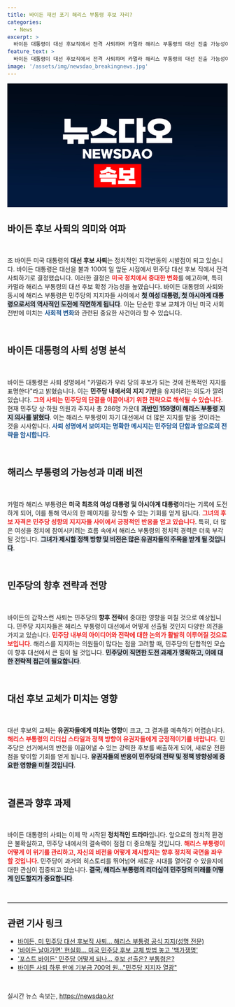 ```yaml
---
title: 바이든 재선 포기 해리스 부통령 후보 자리?
categories:
  - News
excerpt: >
  바이든 대통령이 대선 후보직에서 전격 사퇴하며 카멀라 해리스 부통령의 대선 진출 가능성이 급부상하고 있습니다. 그녀가 후보로 나설 경우 역사적인 첫 여성 및 아시아계 대통령의 기록에 도전하게 됩니다! 클릭해서 자세한 내용을 확인해보세요!
feature_text: >
  바이든 대통령이 대선 후보직에서 전격 사퇴하며 카멀라 해리스 부통령의 대선 진출 가능성이 급부상하고 있습니다. 그녀가 후보로 나설 경우 역사적인 첫 여성 및 아시아계 대통령의 기록에 도전하게 됩니다! 클릭해서 자세한 내용을 확인해보세요!
image: '/assets/img/newsdao_breakingnews.jpg'
---
```


<p><img src="/assets/img/newsdao_breakingnews.jpg" alt="cryptoinkorea 속보" /></p>

<h2 data-ke-size="size26">바이든 후보 사퇴의 의미와 여파</h2>

<p data-ke-size="size16">&nbsp;</p>

<p>조 바이든 미국 대통령의 <b>대선 후보 사퇴</b>는 정치적인 지각변동의 시발점이 되고 있습니다. 바이든 대통령은 대선을 불과 100여 일 앞둔 시점에서 민주당 대선 후보 직에서 전격 사퇴하기로 결정했습니다. 이러한 결정은 <b><span style="color: #ee2323;">미국 정치에서 중대한 변화</span></b>를 예고하며, 특히 카멀라 해리스 부통령의 대선 후보 확정 가능성을 높였습니다. 바이든 대통령의 사퇴와 동시에 해리스 부통령은 민주당의 지지자들 사이에서 <b><span style="background-color: #21538527;">첫 여성 대통령, 첫 아시아계 대통령으로서의 역사적인 도전에 직면하게 됩니다</span></b>. 이는 단순한 후보 교체가 아닌 미국 사회 전반에 미치는 <b><span style="color: #1a5490;">사회적 변화</span></b>와 관련된 중요한 사건이라 할 수 있습니다.</p>

<p data-ke-size="size16">&nbsp;</p>

<h2 data-ke-size="size26">바이든 대통령의 사퇴 성명 분석</h2>

<p data-ke-size="size16">&nbsp;</p>

<p>바이든 대통령은 사퇴 성명에서 "카멀라가 우리 당의 후보가 되는 것에 전폭적인 지지를 표명한다"라고 밝혔습니다. 이는 <b>민주당 내에서의 지지 기반</b>을 유지하려는 의도가 깔려 있습니다. <b><span style="color: #ee2323;">그의 사퇴는 민주당의 단결을 이끌어내기 위한 전략으로 해석될 수 있습니다</span></b>. 현재 민주당 상·하원 의원과 주지사 총 286명 가운데 <b><span style="background-color: #21538527;">과반인 159명이 해리스 부통령 지지 의사를 밝혔다</span></b>. 이는 해리스 부통령이 차기 대선에서 더 많은 지지를 받을 것이라는 것을 시사합니다. <b><span style="color: #1a5490;">사퇴 성명에서 보여지는 명확한 메시지는 민주당의 단합과 앞으로의 전략을 암시합니다</span></b>.</p>

<p data-ke-size="size16">&nbsp;</p>

<h2 data-ke-size="size26">해리스 부통령의 가능성과 미래 비전</h2>

<p data-ke-size="size16">&nbsp;</p>

<p>카멀라 해리스 부통령은 <b>미국 최초의 여성 대통령 및 아시아계 대통령</b>이라는 기록에 도전하게 되어, 이를 통해 역사의 한 페이지를 장식할 수 있는 기회를 얻게 됩니다. <b><span style="color: #ee2323;">그녀의 후보 자격은 민주당 성향의 지지자들 사이에서 긍정적인 반응을 얻고 있습니다</span></b>. 특히, 더 많은 여성을 정치에 참여시키려는 흐름 속에서 해리스 부통령의 정치적 경력은 더욱 부각될 것입니다. <b><span style="background-color: #21538527;">그녀가 제시할 정책 방향 및 비전은 많은 유권자들의 주목을 받게 될 것입니다</span></b>.</p>

<p data-ke-size="size16">&nbsp;</p>

<h2 data-ke-size="size26">민주당의 향후 전략과 전망</h2>

<p data-ke-size="size16">&nbsp;</p>

<p>바이든의 갑작스런 사퇴는 민주당의 <b>향후 전략</b>에 중대한 영향을 미칠 것으로 예상됩니다. 민주당 지지자들은 해리스 부통령이 대선에서 어떻게 선출될 것인지 다양한 의견을 가지고 있습니다. <b><span style="color: #ee2323;">민주당 내부의 아이디어와 전략에 대한 논의가 활발히 이루어질 것으로 보입니다</span></b>. 해리스를 지지하는 의원들이 많다는 점을 고려할 때, 민주당의 단합적인 모습이 향후 대선에서 큰 힘이 될 것입니다. <b><span style="background-color: #21538527;">민주당이 직면한 도전 과제가 명확하고, 이에 대한 전략적 접근이 필요합니다</span></b>.</p>

<p data-ke-size="size16">&nbsp;</p>

<h2 data-ke-size="size26">대선 후보 교체가 미치는 영향</h2>

<p data-ke-size="size16">&nbsp;</p>

<p>대선 후보의 교체는 <b>유권자들에게 미치는 영향</b>이 크고, 그 결과를 예측하기 어렵습니다. <b><span style="color: #ee2323;">해리스 부통령의 리더십 스타일과 정책 방향이 유권자들에게 긍정적이기를 바랍니다</span></b>. 민주당은 선거에서의 반전을 이끌어낼 수 있는 강력한 후보를 배출하게 되어, 새로운 전환점을 맞이할 기회를 얻게 됩니다. <b><span style="background-color: #21538527;">유권자들의 반응이 민주당의 전략 및 정책 방향성에 중요한 영향을 미칠 것입니다</span></b>.</p>

<p data-ke-size="size16">&nbsp;</p>

<h2 data-ke-size="size26">결론과 향후 과제</h2>

<p data-ke-size="size16">&nbsp;</p>

<p>바이든 대통령의 사퇴는 이제 막 시작된 <b>정치적인 드라마</b>입니다. 앞으로의 정치적 환경은 불확실하고, 민주당 내에서의 결속력이 점점 더 중요해질 것입니다. <b><span style="color: #ee2323;">해리스 부통령이 어떻게 이 위기를 관리하고, 자신의 비전을 어떻게 제시할지는 향후 정치적 국면을 좌우할 것입니다</span></b>. 민주당이 과거의 히스토리를 뛰어넘어 새로운 시대를 열어갈 수 있을지에 대한 관심이 집중되고 있습니다. <b><span style="background-color: #21538527;">결국, 해리스 부통령의 리더십이 민주당의 미래를 어떻게 인도할지가 중요합니다</span></b>.</p>

<p data-ke-size="size16">&nbsp;</p>

<hr style="height: 1px; border: 0; border-top: 1px solid #ddd;" />

<h2 data-ke-size="size26">관련 기사 링크</h2>

<ul>
  <li><a href="https://www.hankookilbo.com/News/Read/A2024072203280002450">바이든, 미 민주당 대선 후보직 사퇴… 해리스 부통령 공식 지지(성명 전문)</a></li>
  <li><a href="https://www.hankookilbo.com/News/Read/A2024072116170004622">'바이든 날아가면' 현실화... 미국 민주당 후보 교체 방법 놓고 '백가쟁명'</a></li>
  <li><a href="https://www.hankookilbo.com/News/Read/A2024072211450003741">'포스트 바이든' 민주당 어떻게 되나… 후보 선출은? 부통령은?</a></li>
  <li><a href="https://www.hankookilbo.com/News/Read/A2024072213440003644">바이든 사퇴 하루 만에 기부금 700억 원…"민주당 지지자 열광"</a></li>
</ul>

<p data-ke-size="size16">&nbsp;</p>
실시간 뉴스 속보는, <a href="https://newsdao.kr" rel="dofollow">https://newsdao.kr</a>


